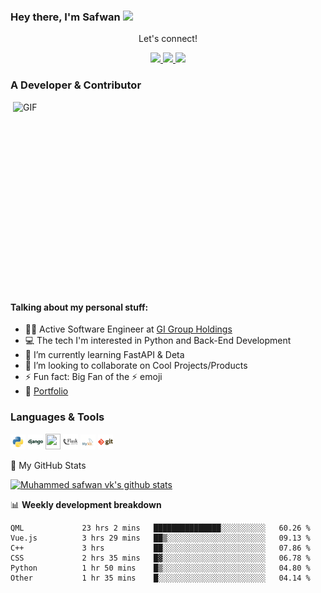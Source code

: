 ### Hey there, I'm  Safwan <img src="https://media.giphy.com/media/hvRJCLFzcasrR4ia7z/giphy.gif" width="25px">

<div align="center">
<p align="center">Let's connect!</p>
<a href="https://www.linkedin.com/in/safwan-vk/">
    <img src="https://img.shields.io/badge/linkedin-%230077B5.svg?&style=for-the-badge&logo=linkedin&logoColor=white" />
</a>

<a href="https://www.instagram.com/_safwanvk/">
    <img src="https://img.shields.io/badge/Instagram-E4405F?style=for-the-badge&logo=instagram&logoColor=white" />
</a>

<a href="https://twitter.com/_safwanvk/">
    <img src="https://img.shields.io/badge/Twitter-1DA1F2?style=for-the-badge&logo=twitter&logoColor=white" />
</a>
</div>

### A Developer & Contributor

<img align="right" alt="GIF" src="code.gif" width="500" height="320" />

#### Talking about my personal stuff:

- 🙋‍♂️ Active Software Engineer at [GI Group Holdings][dsccui]
- 💻 The tech I'm interested in Python and Back-End Development
- 🌱 I’m currently learning FastAPI & Deta
- 🕺️ I’m looking to collaborate on Cool Projects/Products
- ⚡ Fun fact: Big Fan of the :zap: emoji
- 📄 [Portfolio][profile]

### Languages & Tools

<code><img width=24px src="https://raw.githubusercontent.com/github/explore/80688e429a7d4ef2fca1e82350fe8e3517d3494d/topics/python/python.png"></code>
<code><img width=24px src="https://raw.githubusercontent.com/github/explore/80688e429a7d4ef2fca1e82350fe8e3517d3494d/topics/django/django.png"></code>
<code><img width=24px height="25" src="https://storage.googleapis.com/cw-p1w5jpim0sdhkccw8gr/media/blog-images/drf-logo2.png"></code>
<code><img width=24px height="25" src="https://raw.githubusercontent.com/github/explore/80688e429a7d4ef2fca1e82350fe8e3517d3494d/topics/flask/flask.png"></code>
<code><img width=24px src="https://raw.githubusercontent.com/github/explore/80688e429a7d4ef2fca1e82350fe8e3517d3494d/topics/mysql/mysql.png"></code>
<code><img width=24px src="https://raw.githubusercontent.com/github/explore/80688e429a7d4ef2fca1e82350fe8e3517d3494d/topics/git/git.png"></code>


📝 My GitHub Stats
<br>

[![Muhammed safwan vk's github stats](https://github-readme-stats.vercel.app/api?username=safwanvk&count_private=true&theme=gotham&showicons=true)](https://github.com/safwanvk/github-readme-stats)


📊 **Weekly development breakdown**
<!--START_SECTION:waka-->

```text
QML             23 hrs 2 mins   ███████████████░░░░░░░░░░   60.26 %
Vue.js          3 hrs 29 mins   ██▒░░░░░░░░░░░░░░░░░░░░░░   09.13 %
C++             3 hrs           ██░░░░░░░░░░░░░░░░░░░░░░░   07.86 %
CSS             2 hrs 35 mins   █▓░░░░░░░░░░░░░░░░░░░░░░░   06.78 %
Python          1 hr 50 mins    █▒░░░░░░░░░░░░░░░░░░░░░░░   04.80 %
Other           1 hr 35 mins    █░░░░░░░░░░░░░░░░░░░░░░░░   04.14 %
```

<!--END_SECTION:waka-->



[dsccui]: https://giholdingcorp.com/
[profile]: https://safwanvk.github.io/
